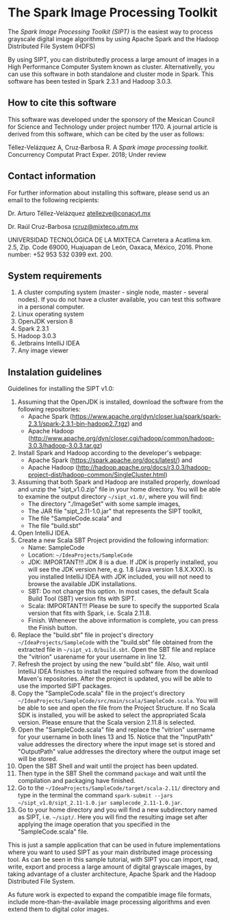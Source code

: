# The Spark Image Processing Toolkit
The *Spark Image Processing Toolkit (SIPT)* is the easiest way to process grayscale digital image algorithms by using Apache Spark and the Hadoop Distributed File System (HDFS)

By using SIPT, you can distributedly process a large amount of images in a High Performance Computer System known as cluster. Alternativelly, you can use this software in both standalone and cluster mode in Spark. This software has been tested in Spark 2.3.1 and Hadoop 3.0.3.

## How to cite this software

This software was developed under the sponsory of the Mexican Council for Science and Technology under project number 1170.
A journal article is derived from this software, which can be cited by the user as follows:

Téllez‐Velázquez A, Cruz‐Barbosa R. A *Spark image processing toolkit.* Concurrency Computat Pract Exper. 2018; Under review

## Contact information

For further information about installing this software, please send us an email to the following recipients:

Dr. Arturo Téllez-Velázquez
atellezve@conacyt.mx

Dr. Raúl Cruz-Barbosa
rcruz@mixteco.utm.mx

UNIVERSIDAD TECNOLÓGICA DE LA MIXTECA
Carretera a Acatlima km. 2.5, Zip. Code 69000,
Huajuapan de León, Oaxaca, México, 2016.
Phone number: +52 953 532 0399 ext. 200.

## System requirements
1.  A cluster computing system (master - single node, master - several nodes). If you do not have a cluster available, you can test this software in a personal computer.
2.  Linux operating system
3.  OpenJDK version 8
4.  Spark 2.3.1
5.  Hadoop 3.0.3
6.  Jetbrains IntelliJ IDEA
7.  Any image viewer

## Instalation guidelines

Guidelines for installing the SIPT v1.0:

1.  Assuming that the OpenJDK is installed, download the software from the following repositories:
      - Apache Spark (https://www.apache.org/dyn/closer.lua/spark/spark-2.3.1/spark-2.3.1-bin-hadoop2.7.tgz) and
      - Apache Hadoop (http://www.apache.org/dyn/closer.cgi/hadoop/common/hadoop-3.0.3/hadoop-3.0.3.tar.gz)
2.  Install Spark and Hadoop according to the developer's webpage: 
      - Apache Spark (https://spark.apache.org/docs/latest/) and
      - Apache Hadoop (http://hadoop.apache.org/docs/r3.0.3/hadoop-project-dist/hadoop-common/SingleCluster.html)
3.  Assuming that both Spark and Hadoop are installed properly, download and unzip the "sipt_v1.0.zip" file in your home directory. You will be able to examine the output directory `~/sipt_v1.0/`, where you will find:
      - The directory "./ImageSet" with some sample images, 
      - The JAR file "sipt_2.11-1.0.jar" that represents the SIPT toolkit,
      - The file "SampleCode.scala" and
      - The file "build.sbt"
4.  Open IntelliJ IDEA.
5.  Create a new Scala SBT Project providind the following information:
      - Name: SampleCode
      - Location: `~/IdeaProjects/SampleCode`
      - JDK: IMPORTANT!!! JDK 8 is a due. If JDK is properly installed, you will see the JDK version here, e.g. 1.8 (Java version 1.8.X.XXX). Is you installed IntelliJ IDEA with JDK included, you will not need to browse the available JDK installations.
      - SBT: Do not change this option. In most cases, the default Scala Build Tool (SBT) version fits with SIPT.
      - Scala: IMPORTANT!!! Please be sure to specify the supported Scala version that fits with Spark, i.e. Scala 2.11.8.
      - Finish. Whenever the above information is complete, you can press the Finish button.
6.  Replace the "build.sbt" file in project's directory `~/IdeaProjects/SampleCode` with the "build.sbt" file obtained from the extracted file in `~/sipt_v1.0/build.sbt`. Open the SBT file and replace the "vitrion" usarename for your username in line 12.
7.  Refresh the project by using the new "build.sbt" file. Also, wait until IntelliJ IDEA finishes to install the required software from the download Maven's repositories. After the project is updated, you will be able to use the imported SIPT packages. 
8.  Copy the "SampleCode.scala" file in the project's directory `~/IdeaProjects/SampleCode/src/main/scala/SampleCode.scala`. You will be able to see and open the file from the Project Structure. If no Scala SDK is installed, you will be asked to select the appropriated Scala version. Please ensure that the Scala version 2.11.8 is selected.
9.  Open the "SampleCode.scala" file and replace the "vitrion" username for your username in both lines 13 and 15. Notice that the "InputPath" value addresses the directory where the input image set is stored and "OutputPath" value addresses the directory where the output image set will be stored.
12.  Open the SBT Shell and wait until the project has been updated.
13.  Then type in the SBT Shell the command `package` and wait until the compilation and packaging have finished.
14.  Go to the `~/IdeaProjects/SampleCode/target/scala-2.11/` directory and type in the terminal the command `spark-submit --jars ~/sipt_v1.0/sipt_2.11-1.0.jar samplecode_2.11-1.0.jar`.
15.  Go to your home directory and you will find a new subdirectory named as SIPT, i.e. `~/sipt/`. Here you will find the resulting image set after applying the image operation that you specified in the "SampleCode.scala" file.

This is just a sample application that can be used in future implementations where you want to used SIPT as your main distributed image processing tool. As can be seen in this sample tutorial, with SIPT you can import, read, write, export and process a large amount of digital grayscale images, by taking advantage of a cluster architecture, Apache Spark and the Hadoop Distributed File System.

As future work is expected to expand the compatible image file formats, include more-than-the-available image processing algorithms and even extend them to digital color images.
